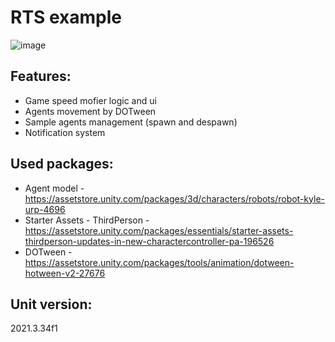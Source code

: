 # RTS example

![image](https://github.com/user-attachments/assets/39654743-45d2-4de7-ad42-b5cd19463433)

## Features:
- Game speed mofier logic and ui
- Agents movement by DOTween
- Sample agents management (spawn and despawn)
- Notification system
  
## Used packages:
- Agent model - https://assetstore.unity.com/packages/3d/characters/robots/robot-kyle-urp-4696
- Starter Assets - ThirdPerson -  https://assetstore.unity.com/packages/essentials/starter-assets-thirdperson-updates-in-new-charactercontroller-pa-196526
- DOTween - https://assetstore.unity.com/packages/tools/animation/dotween-hotween-v2-27676

## Unit version: 
2021.3.34f1
